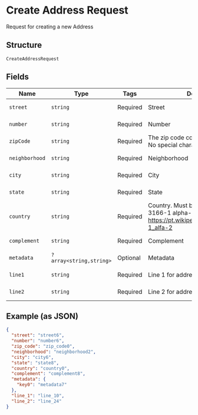 
# Create Address Request

Request for creating a new Address

## Structure

`CreateAddressRequest`

## Fields

| Name | Type | Tags | Description | Getter | Setter |
|  --- | --- | --- | --- | --- | --- |
| `street` | `string` | Required | Street | getStreet(): string | setStreet(string street): void |
| `number` | `string` | Required | Number | getNumber(): string | setNumber(string number): void |
| `zipCode` | `string` | Required | The zip code containing only numbers. No special characters or spaces. | getZipCode(): string | setZipCode(string zipCode): void |
| `neighborhood` | `string` | Required | Neighborhood | getNeighborhood(): string | setNeighborhood(string neighborhood): void |
| `city` | `string` | Required | City | getCity(): string | setCity(string city): void |
| `state` | `string` | Required | State | getState(): string | setState(string state): void |
| `country` | `string` | Required | Country. Must be entered using ISO 3166-1 alpha-2 format. See https://pt.wikipedia.org/wiki/ISO_3166-1_alfa-2 | getCountry(): string | setCountry(string country): void |
| `complement` | `string` | Required | Complement | getComplement(): string | setComplement(string complement): void |
| `metadata` | `?array<string,string>` | Optional | Metadata | getMetadata(): ?array | setMetadata(?array metadata): void |
| `line1` | `string` | Required | Line 1 for address | getLine1(): string | setLine1(string line1): void |
| `line2` | `string` | Required | Line 2 for address | getLine2(): string | setLine2(string line2): void |

## Example (as JSON)

```json
{
  "street": "street6",
  "number": "number6",
  "zip_code": "zip_code0",
  "neighborhood": "neighborhood2",
  "city": "city6",
  "state": "state8",
  "country": "country0",
  "complement": "complement8",
  "metadata": {
    "key0": "metadata7"
  },
  "line_1": "line_10",
  "line_2": "line_24"
}
```

